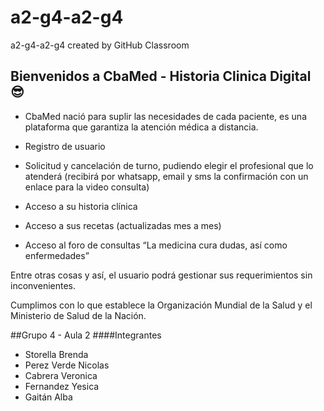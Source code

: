 # a2-g4-a2-g4
a2-g4-a2-g4 created by GitHub Classroom

## Bienvenidos a CbaMed - Historia Clinica Digital 😎

- CbaMed nació para suplir las necesidades de cada paciente, es una plataforma que garantiza la atención médica a distancia.

- Registro de usuario
- Solicitud y cancelación de turno, pudiendo elegir el profesional que lo atenderá (recibirá por whatsapp, email y sms la confirmación con un enlace para la video consulta)
- Acceso a su historia clínica 
- Acceso a sus recetas (actualizadas mes a mes)
- Acceso al foro de consultas “La medicina cura dudas, así como enfermedades”

Entre otras cosas y así, el usuario podrá gestionar sus requerimientos sin inconvenientes. 

Cumplimos con lo que establece la Organización Mundial de la Salud y el Ministerio de Salud de la Nación.


##Grupo 4 - Aula 2
####Integrantes

- Storella Brenda
- Perez Verde Nicolas
- Cabrera Veronica
- Fernandez Yesica
- Gaitán Alba
      

